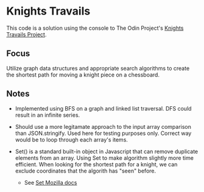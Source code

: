 # Knights Travails

This code is a solution using the console to The Odin Project's <a href="https://www.theodinproject.com/lessons/javascript-knights-travails">Knights Travails Project</a>.

## Focus

Utilize graph data structures and appropriate search algorithms to create the shortest path for moving a knight piece on a chessboard.

## Notes

- Implemented using BFS on a graph and linked list traversal. DFS could result in an infinite series.

- Should use a more legitamate approach to the input array comparison than JSON.stringify. Used here for testing purposes only. Correct way would be to loop through each array's items.

- Set() is a standard built-in object in Javascript that can remove duplicate elements from an array. Using Set to make algorithm slightly more time efficient. When looking for the shortest path for a knight, we can exclude coordinates that the algorith has "seen" before.
  - See <a href="https://developer.mozilla.org/en-US/docs/Web/JavaScript/Reference/Global_Objects/Set#remove_duplicate_elements_from_the_array"> Set Mozilla docs</a>
